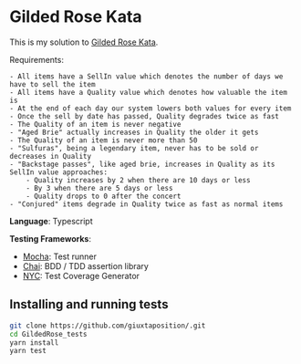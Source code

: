# Gilded Rose Kata
This is my solution to [Gilded Rose Kata](https://github.com/xpeppers/GildedRose-Refactoring-Kata).

Requirements:

```
- All items have a SellIn value which denotes the number of days we have to sell the item	
- All items have a Quality value which denotes how valuable the item is
- At the end of each day our system lowers both values for every item
- Once the sell by date has passed, Quality degrades twice as fast
- The Quality of an item is never negative
- "Aged Brie" actually increases in Quality the older it gets
- The Quality of an item is never more than 50
- "Sulfuras", being a legendary item, never has to be sold or decreases in Quality
- "Backstage passes", like aged brie, increases in Quality as its SellIn value approaches: 
    - Quality increases by 2 when there are 10 days or less
    - By 3 when there are 5 days or less
    - Quality drops to 0 after the concert
- "Conjured" items degrade in Quality twice as fast as normal items
```

**Language**: Typescript

**Testing Frameworks**:
- [Mocha](https://github.com/mochajs/mocha): Test runner
- [Chai](https://github.com/chaijs/chai): BDD / TDD assertion library
- [NYC](https://github.com/istanbuljs/nyc): Test Coverage Generator

## Installing and running tests
``` bash
git clone https://github.com/giuxtaposition/.git
cd GildedRose_tests
yarn install
yarn test
```
